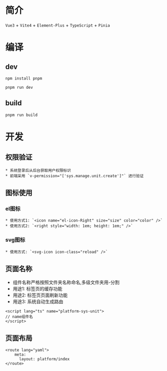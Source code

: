# 简介

`Vue3` + `Vite4` + `Element-Plus` + `TypeScript` + `Pinia`

# 编译

## dev
`npm install pnpm`

`pnpm run dev`

## build
`pnpm run build`

# 开发

## 权限验证

    * 系统登录后从后台获取用户权限标识
    * 前端采用 `v-permission="['sys.manage.unit.create']"` 进行验证

## 图标使用

### el图标
    * 使用方式1: `<icon name="el-icon-Right" size="size" color="color" />`
    * 使用方式2: `<right style="width: 1em; height: 1em;" />`

### svg图标    
    * 使用方式: `<svg-icon icon-class="reload" />`

## 页面名称

* 组件名称严格按照文件夹名称命名,多级文件夹用-分割
* 用途1: 标签页的缓存功能
* 用途2: 标签页页面刷新功能
* 用途3: 系统自动生成路由
```
<script lang="ts" name="platform-sys-unit">
// name组件名
</script>
```

## 页面布局

```
<route lang="yaml">
    meta:
      layout: platform/index
</route>
```